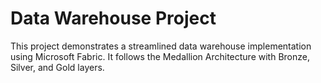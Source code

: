 # Data Warehouse Project

This project demonstrates a streamlined data warehouse implementation using Microsoft Fabric. It follows the Medallion Architecture with Bronze, Silver, and Gold layers.